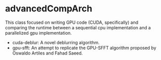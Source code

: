 # advancedCompArch

This class focused on writing GPU code (CUDA, specifically) and comparing the runtime between a sequential cpu implementation and a parallelized gpu implementation.

* cuda-deblur: A novel deblurring algorithm.
* gpu-sfft: An attempt to replicate the GPU-SFFT algorithm proposed by Oswaldo Artiles and Fahad Saeed.
